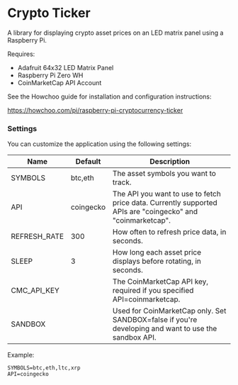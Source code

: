 # Crypto Ticker

A library for displaying crypto asset prices on an LED matrix panel using a Raspberry Pi.

Requires:

  * Adafruit 64x32 LED Matrix Panel
  * Raspberry Pi Zero WH
  * CoinMarketCap API Account

See the Howchoo guide for installation and configuration instructions:

https://howchoo.com/pi/raspberry-pi-cryptocurrency-ticker

### Settings

You can customize the application using the following settings:

| Name | Default | Description |
|--|--|--|
| SYMBOLS | btc,eth | The asset symbols you want to track. |
| API | coingecko | The API you want to use to fetch price data. Currently supported APIs are "coingecko" and "coinmarketcap". |
| REFRESH_RATE | 300 | How often to refresh price data, in seconds. |
| SLEEP | 3 | How long each asset price displays before rotating, in seconds. |
| CMC\_API\_KEY | | The CoinMarketCap API key, required if you specified API=coinmarketcap. |
| SANDBOX | | Used for CoinMarketCap only. Set SANDBOX=false if you're developing and want to use the sandbox API. |

Example:

```
SYMBOLS=btc,eth,ltc,xrp
API=coingecko
```

